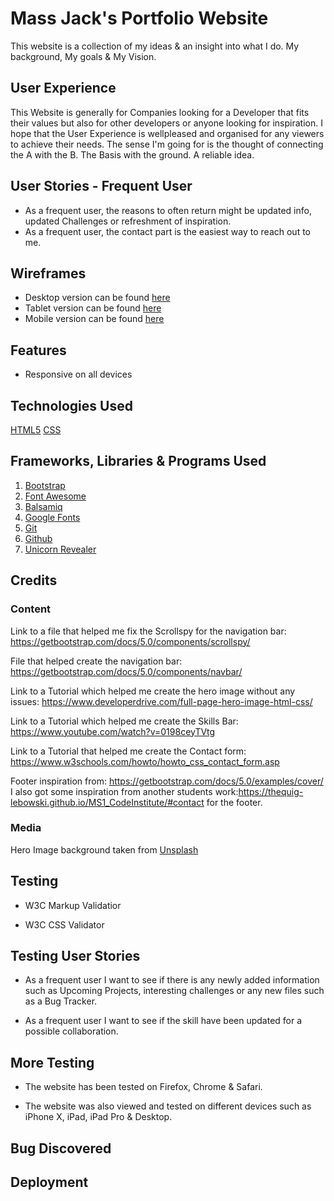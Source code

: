 # Mass Jack's Portfolio Website
 This website is a collection of my ideas & an insight into what I do. My background, My goals & My Vision.



## User Experience
 This Website is generally for Companies looking for a Developer that fits their values but also 
 for other developers or anyone looking for inspiration. I hope that the User Experience 
 is wellpleased and organised for any viewers to achieve their needs. The sense I'm going for 
 is the thought of connecting the A with the B. The Basis with the ground. A reliable idea.

## User Stories - Frequent User
*  As a frequent user, the reasons to often return might be updated info, 
   updated Challenges or refreshment of inspiration.
*  As a frequent user, the contact part is the easiest way to reach out to me.

## Wireframes 
* Desktop version can be found [here](/images/web.png) 
* Tablet version can be found [here](/images/tablet.png)
* Mobile version can be found [here](/images/mobile.png)

## Features
* Responsive on all devices

## Technologies Used

[HTML5](https://en.wikipedia.org/wiki/HTML5)
[CSS](https://en.wikipedia.org/wiki/CSS#CSS_3)

## Frameworks, Libraries & Programs Used
1. [Bootstrap](https://getbootstrap.com/docs/5.0/getting-started/introduction/)
2. [Font Awesome](https://fonts.google.com/)
3. [Balsamiq](https://balsamiq.com/)
4. [Google Fonts](https://fonts.google.com/)
5. [Git](https://git-scm.com/)
6. [Github](https://github.com/)
7. [Unicorn Revealer](https://chrome.google.com/webstore/detail/unicorn-revealer/lmlkphhdlngaicolpmaakfmhplagoaln?hl=en-GB)

## Credits
### Content
Link to a file that helped me fix the Scrollspy for the navigation bar:
https://getbootstrap.com/docs/5.0/components/scrollspy/

File that helped create the navigation bar: https://getbootstrap.com/docs/5.0/components/navbar/

Link to a Tutorial which helped me create the hero image without any issues:
https://www.developerdrive.com/full-page-hero-image-html-css/

Link to a Tutorial which helped me create the Skills Bar:
https://www.youtube.com/watch?v=0198ceyTVtg

Link to a Tutorial that helped me create the Contact form: https://www.w3schools.com/howto/howto_css_contact_form.asp

Footer inspiration from: https://getbootstrap.com/docs/5.0/examples/cover/
I also got some inspiration from another students work:https://thequig-lebowski.github.io/MS1_CodeInstitute/#contact for the footer.

### Media
Hero Image background taken from [Unsplash](https://unsplash.com/)

## Testing
* W3C Markup Validatior

* W3C CSS Validator

## Testing User Stories
* As a frequent user I want to see if there is any newly added information such as Upcoming Projects, interesting challenges or any new files such as a Bug Tracker.

* As a frequent user I want to see if the skill have been updated for a possible collaboration.

## More Testing
* The website has been tested on Firefox, Chrome & Safari.

* The website was also viewed and tested on different devices such as iPhone X, iPad, iPad Pro & Desktop.

## Bug Discovered



## Deployment



